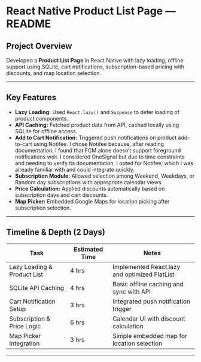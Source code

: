 # React Native Product List Page — README

## Project Overview

Developed a **Product List Page** in React Native with lazy loading, offline support using SQLite, cart notifications, subscription-based pricing with discounts, and map location selection.

---

## Key Features

- **Lazy Loading:** Used `React.lazy()` and `Suspense` to defer loading of product components.
- **API Caching:** Fetched product data from API, cached locally using SQLite for offline access.
- **Add to Cart Notification:** Triggered push notifications on product add-to-cart using Notifee. I chose Notifee because, after reading documentation, I found that FCM alone doesn’t support foreground notifications well. I considered OneSignal but due to time constraints and needing to verify its documentation, I opted for Notifee, which I was already familiar with and could integrate quickly.
- **Subscription Module:** Allowed selection among Weekend, Weekdays, or Random day subscriptions with appropriate calendar views.
- **Price Calculation:** Applied discounts automatically based on subscription days and cart discounts.
- **Map Picker:** Embedded Google Maps for location picking after subscription selection.

---

## Timeline & Depth (2 Days)

| Task                         | Estimated Time | Notes                                          |
|------------------------------|----------------|------------------------------------------------|
| Lazy Loading & Product List  |     4 hrs      | Implemented React.lazy and optimized FlatList  |
| SQLite API Caching           |     4 hrs      | Basic offline caching and sync with API        |
| Cart Notification Setup      |     3 hrs      | Integrated push notification trigger           |
| Subscription & Price Logic   |     6 hrs      | Calendar UI with discount calculation          |
| Map Picker Integration       |     3 hrs      | Simple embedded map for location selection     |

---

